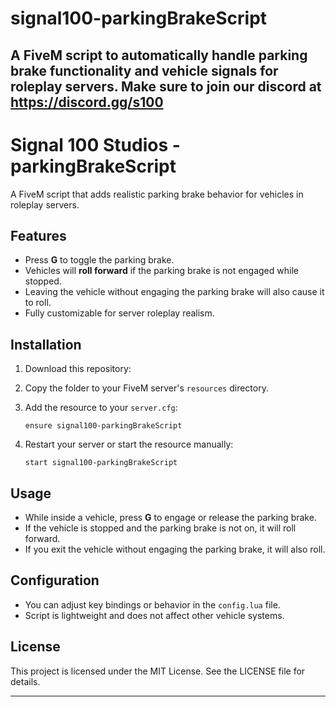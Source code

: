 # signal100-parkingBrakeScript
A FiveM script to automatically handle parking brake functionality and vehicle signals for roleplay servers.
Make sure to join our discord at https://discord.gg/s100
---

# Signal 100 Studios -parkingBrakeScript

A FiveM script that adds realistic parking brake behavior for vehicles in roleplay servers.

## Features

* Press **G** to toggle the parking brake.
* Vehicles will **roll forward** if the parking brake is not engaged while stopped.
* Leaving the vehicle without engaging the parking brake will also cause it to roll.
* Fully customizable for server roleplay realism.

## Installation

1. Download this repository:
2. Copy the folder to your FiveM server's `resources` directory.
3. Add the resource to your `server.cfg`:

   ```
   ensure signal100-parkingBrakeScript
   ```
   
4. Restart your server or start the resource manually:

   ```
   start signal100-parkingBrakeScript
   ```

## Usage

* While inside a vehicle, press **G** to engage or release the parking brake.
* If the vehicle is stopped and the parking brake is not on, it will roll forward.
* If you exit the vehicle without engaging the parking brake, it will also roll.

## Configuration

* You can adjust key bindings or behavior in the `config.lua` file.
* Script is lightweight and does not affect other vehicle systems.

## License

This project is licensed under the MIT License. See the LICENSE file for details.

---

